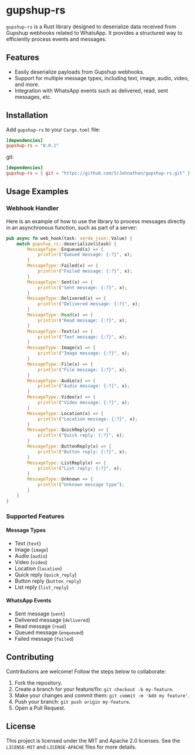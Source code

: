 # gupshup-rs

`gupshup-rs` is a Rust library designed to deserialize data received from Gupshup webhooks related to WhatsApp. It provides a structured way to efficiently process events and messages.

## Features

- Easily deserialize payloads from Gupshup webhooks.
- Support for multiple message types, including text, image, audio, video, and more.
- Integration with WhatsApp events such as delivered, read, sent messages, etc.

## Installation

Add `gupshup-rs` to your `Cargo.toml` file:

```toml
[dependencies]
gupshup-rs = "0.0.1"
```

git:

```toml
[dependencies]
gupshup-rs = { git = "https://github.com/SrJohnathan/gupshup-rs.git" }
```


## Usage Examples

### Webhook Handler

Here is an example of how to use the library to process messages directly in an asynchronous function, such as part of a server:

```rust
pub async fn web_hook(task: serde_json::Value) {
    match gupshup_rs::deserialize(&task) {
        MessageType::Enqueued(x) => {
            println!("Queued message: {:?}", x);
        }
        MessageType::Failed(x) => {
            println!("Failed message: {:?}", x);
        }
        MessageType::Sent(x) => {
            println!("Sent message: {:?}", x);
        }
        MessageType::Delivered(x) => {
            println!("Delivered message: {:?}", x);
        }
        MessageType::Read(x) => {
            println!("Read message: {:?}", x);
        }
        MessageType::Text(x) => {
            println!("Text message: {:?}", x);
        }
        MessageType::Image(x) => {
            println!("Image message: {:?}", x);
        }
        MessageType::File(x) => {
            println!("File message: {:?}", x);
        }
        MessageType::Audio(x) => {
            println!("Audio message: {:?}", x);
        }
        MessageType::Video(x) => {
            println!("Video message: {:?}", x);
        }
        MessageType::Location(x) => {
            println!("Location message: {:?}", x);
        }
        MessageType::QuickReply(x) => {
            println!("Quick reply: {:?}", x);
        }
        MessageType::ButtonReply(x) => {
            println!("Button reply: {:?}", x);
        }
        MessageType::ListReply(x) => {
            println!("List reply: {:?}", x);
        }
        MessageType::Unknown => {
            println!("Unknown message type");
        }
    }
}
```

### Supported Features

#### Message Types
- Text (`text`)
- Image (`image`)
- Audio (`audio`)
- Video (`video`)
- Location (`location`)
- Quick reply (`quick_reply`)
- Button reply (`button_reply`)
- List reply (`list_reply`)

#### WhatsApp Events
- Sent message (`sent`)
- Delivered message (`delivered`)
- Read message (`read`)
- Queued message (`enqueued`)
- Failed message (`failed`)

## Contributing

Contributions are welcome! Follow the steps below to collaborate:

1. Fork the repository.
2. Create a branch for your feature/fix: `git checkout -b my-feature`.
3. Make your changes and commit them: `git commit -m 'Add my feature'`.
4. Push your branch: `git push origin my-feature`.
5. Open a Pull Request.

## License

This project is licensed under the MIT and Apache 2.0 licenses. See the `LICENSE-MIT` and `LICENSE-APACHE` files for more details.


